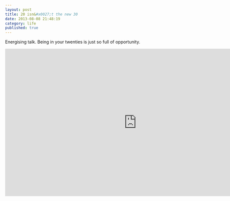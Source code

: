 ```yaml
---
layout: post
title: 20 isn&#x0027;t the new 30
date: 2013-08-08 21:48:19
category: life
published: true
---
```


Energising talk. Being in your twenties is just so full of opportunity.

<div class="videoWrapper-16-9"><iframe src="http://embed.ted.com/talks/meg_jay_why_30_is_not_the_new_20.html" width="853" height="480" frameborder="0" scrolling="no" webkitAllowFullScreen mozallowfullscreen allowFullScreen></iframe></div>